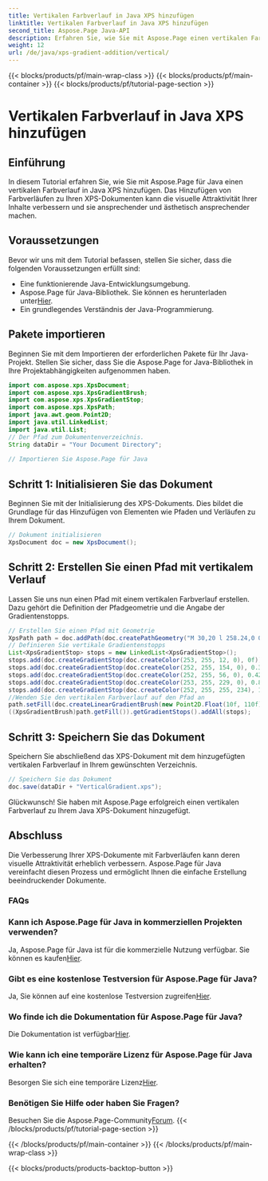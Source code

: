 ```yaml
---
title: Vertikalen Farbverlauf in Java XPS hinzufügen
linktitle: Vertikalen Farbverlauf in Java XPS hinzufügen
second_title: Aspose.Page Java-API
description: Erfahren Sie, wie Sie mit Aspose.Page einen vertikalen Farbverlauf zu Java XPS-Dokumenten hinzufügen. Verbessern Sie mühelos die visuelle Attraktivität. Schritt-für-Schritt-Anleitung im Inneren.
weight: 12
url: /de/java/xps-gradient-addition/vertical/
---
```


{{< blocks/products/pf/main-wrap-class >}}
{{< blocks/products/pf/main-container >}}
{{< blocks/products/pf/tutorial-page-section >}}

# Vertikalen Farbverlauf in Java XPS hinzufügen

## Einführung
In diesem Tutorial erfahren Sie, wie Sie mit Aspose.Page für Java einen vertikalen Farbverlauf in Java XPS hinzufügen. Das Hinzufügen von Farbverläufen zu Ihren XPS-Dokumenten kann die visuelle Attraktivität Ihrer Inhalte verbessern und sie ansprechender und ästhetisch ansprechender machen.
## Voraussetzungen
Bevor wir uns mit dem Tutorial befassen, stellen Sie sicher, dass die folgenden Voraussetzungen erfüllt sind:
- Eine funktionierende Java-Entwicklungsumgebung.
-  Aspose.Page für Java-Bibliothek. Sie können es herunterladen unter[Hier](https://releases.aspose.com/page/java/).
- Ein grundlegendes Verständnis der Java-Programmierung.
## Pakete importieren
Beginnen Sie mit dem Importieren der erforderlichen Pakete für Ihr Java-Projekt. Stellen Sie sicher, dass Sie die Aspose.Page for Java-Bibliothek in Ihre Projektabhängigkeiten aufgenommen haben.
```java
import com.aspose.xps.XpsDocument;
import com.aspose.xps.XpsGradientBrush;
import com.aspose.xps.XpsGradientStop;
import com.aspose.xps.XpsPath;
import java.awt.geom.Point2D;
import java.util.LinkedList;
import java.util.List;
// Der Pfad zum Dokumentenverzeichnis.
String dataDir = "Your Document Directory";
        
// Importieren Sie Aspose.Page für Java
```
## Schritt 1: Initialisieren Sie das Dokument
Beginnen Sie mit der Initialisierung des XPS-Dokuments. Dies bildet die Grundlage für das Hinzufügen von Elementen wie Pfaden und Verläufen zu Ihrem Dokument.
```java
// Dokument initialisieren
XpsDocument doc = new XpsDocument();
```
## Schritt 2: Erstellen Sie einen Pfad mit vertikalem Verlauf
Lassen Sie uns nun einen Pfad mit einem vertikalen Farbverlauf erstellen. Dazu gehört die Definition der Pfadgeometrie und die Angabe der Gradientenstopps.
```java
// Erstellen Sie einen Pfad mit Geometrie
XpsPath path = doc.addPath(doc.createPathGeometry("M 30,20 l 258.24,0 0,56.64 -258.24,0 Z"));
// Definieren Sie vertikale Gradientenstopps
List<XpsGradientStop> stops = new LinkedList<XpsGradientStop>();
stops.add(doc.createGradientStop(doc.createColor(253, 255, 12, 0), 0f));
stops.add(doc.createGradientStop(doc.createColor(252, 255, 154, 0), 0.359375f));
stops.add(doc.createGradientStop(doc.createColor(252, 255, 56, 0), 0.424805f));
stops.add(doc.createGradientStop(doc.createColor(253, 255, 229, 0), 0.879883f));
stops.add(doc.createGradientStop(doc.createColor(252, 255, 255, 234), 1f));
//Wenden Sie den vertikalen Farbverlauf auf den Pfad an
path.setFill(doc.createLinearGradientBrush(new Point2D.Float(10f, 110f), new Point2D.Float(10f, 200f)));
((XpsGradientBrush)path.getFill()).getGradientStops().addAll(stops);
```
## Schritt 3: Speichern Sie das Dokument
Speichern Sie abschließend das XPS-Dokument mit dem hinzugefügten vertikalen Farbverlauf in Ihrem gewünschten Verzeichnis.
```java
// Speichern Sie das Dokument
doc.save(dataDir + "VerticalGradient.xps");
```
Glückwunsch! Sie haben mit Aspose.Page erfolgreich einen vertikalen Farbverlauf zu Ihrem Java XPS-Dokument hinzugefügt.
## Abschluss
Die Verbesserung Ihrer XPS-Dokumente mit Farbverläufen kann deren visuelle Attraktivität erheblich verbessern. Aspose.Page für Java vereinfacht diesen Prozess und ermöglicht Ihnen die einfache Erstellung beeindruckender Dokumente.

### FAQs
### Kann ich Aspose.Page für Java in kommerziellen Projekten verwenden?
 Ja, Aspose.Page für Java ist für die kommerzielle Nutzung verfügbar. Sie können es kaufen[Hier](https://purchase.aspose.com/buy).
### Gibt es eine kostenlose Testversion für Aspose.Page für Java?
 Ja, Sie können auf eine kostenlose Testversion zugreifen[Hier](https://releases.aspose.com/).
### Wo finde ich die Dokumentation für Aspose.Page für Java?
 Die Dokumentation ist verfügbar[Hier](https://reference.aspose.com/page/java/).
### Wie kann ich eine temporäre Lizenz für Aspose.Page für Java erhalten?
 Besorgen Sie sich eine temporäre Lizenz[Hier](https://purchase.aspose.com/temporary-license/).
### Benötigen Sie Hilfe oder haben Sie Fragen?
 Besuchen Sie die Aspose.Page-Community[Forum](https://forum.aspose.com/c/page/39).
{{< /blocks/products/pf/tutorial-page-section >}}

{{< /blocks/products/pf/main-container >}}
{{< /blocks/products/pf/main-wrap-class >}}

{{< blocks/products/products-backtop-button >}}
